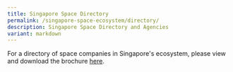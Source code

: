 ```yaml
---
title: Singapore Space Directory
permalink: /singapore-space-ecosystem/directory/
description: Singapore Space Directory and Agencies
variant: markdown
---
```

For a directory of space companies in Singapore's ecosystem, please view and download the brochure [here](/files/Singapore_Space_Industry_Directory_2025_2026_Web_Version.pdf).